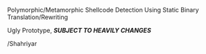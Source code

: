 Polymorphic/Metamorphic Shellcode Detection Using Static Binary Translation/Rewriting

Ugly Prototype, ***SUBJECT TO HEAVILY CHANGES***

/Shahriyar
